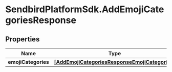 # SendbirdPlatformSdk.AddEmojiCategoriesResponse

## Properties

Name | Type | Description | Notes
------------ | ------------- | ------------- | -------------
**emojiCategories** | [**[AddEmojiCategoriesResponseEmojiCategories]**](AddEmojiCategoriesResponseEmojiCategories.md) |  | [optional] 


